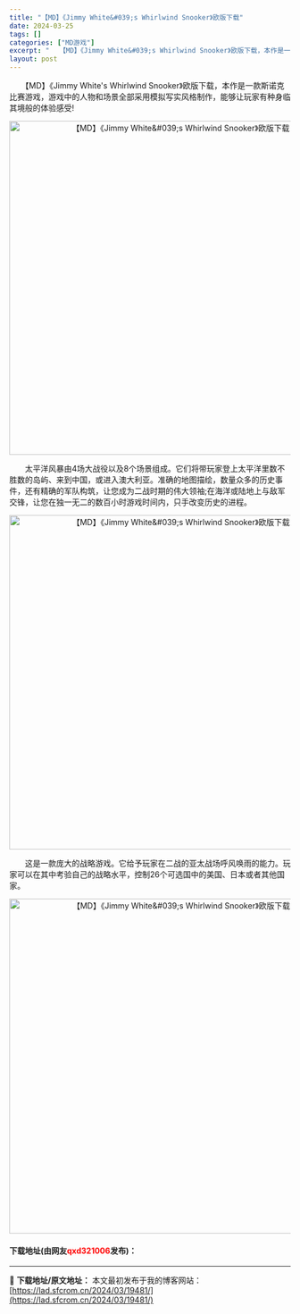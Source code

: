 ```yaml
---
title: "【MD】《Jimmy White&#039;s Whirlwind Snooker》欧版下载"
date: 2024-03-25
tags: []
categories: ["MD游戏"]
excerpt: "　　【MD】《Jimmy White&#039;s Whirlwind Snooker》欧版下载，本作是一款斯诺克比赛游戏，游戏中的人物和场景全部采用模拟写实风格制作，能够让玩家有种身临其境般的体验感受! 　　太平洋风暴由4场大战役以及8个场景组成。它们将带玩家登上太平洋里数不胜数的岛屿、来到中国，或&hellip;"
layout: post
---
```


 <p>　　【MD】《Jimmy White&#39;s Whirlwind Snooker》欧版下载，本作是一款斯诺克比赛游戏，游戏中的人物和场景全部采用模拟写实风格制作，能够让玩家有种身临其境般的体验感受!</p> <p align="center"><img align="" border="0" src="https://lad.sfcrom.cn/wp-content/uploads/2024/03/20240325_66010bf44df90.png" width="598" alt="【MD】《Jimmy White&amp;#039;s Whirlwind Snooker》欧版下载" /></p> <p>　　太平洋风暴由4场大战役以及8个场景组成。它们将带玩家登上太平洋里数不胜数的岛屿、来到中国，或进入澳大利亚。准确的地图描绘，数量众多的历史事件，还有精确的军队构筑，让您成为二战时期的伟大领袖;在海洋或陆地上与敌军交锋，让您在独一无二的数百小时游戏时间内，只手改变历史的进程。</p> <p align="center"><img align="" border="0" src="https://lad.sfcrom.cn/wp-content/uploads/2024/03/20240325_66010bf5dded4.png" width="599" alt="【MD】《Jimmy White&amp;#039;s Whirlwind Snooker》欧版下载" /></p> <p>　　这是一款庞大的战略游戏。它给予玩家在二战的亚太战场呼风唤雨的能力。玩家可以在其中考验自己的战略水平，控制26个可选国中的美国、日本或者其他国家。</p> <p align="center"><img align="" border="0" src="https://lad.sfcrom.cn/wp-content/uploads/2024/03/20240325_66010bf6e3263.png" width="600" alt="【MD】《Jimmy White&amp;#039;s Whirlwind Snooker》欧版下载" /></p> <p><h4>下载地址(由网友<font color="red">qxd321006</font>发布)：</h4></p> 

---
📖 **下载地址/原文地址：** 本文最初发布于我的博客网站：[https://lad.sfcrom.cn/2024/03/19481/](https://lad.sfcrom.cn/2024/03/19481/)
